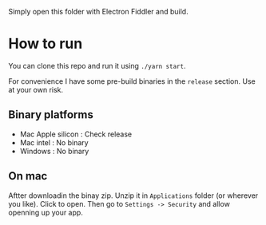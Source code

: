 
Simply open this folder with Electron Fiddler and build.

# How to run

You can clone this repo and run it using `./yarn start`.

For convenience I have some pre-build binaries in the `release` section. Use at your own risk.

## Binary platforms

- Mac Apple silicon : Check release
- Mac intel : No binary
- Windows : No binary

## On mac

Aftter downloadin the binay zip. Unzip it in `Applications` folder (or wherever you like). Click to open. Then go to `Settings -> Security` and allow openning up your app.
